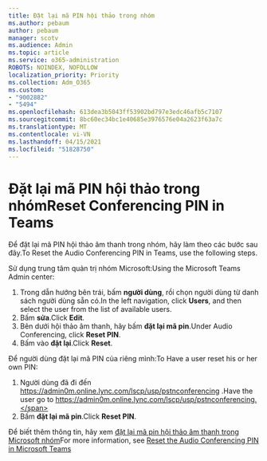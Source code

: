 ```yaml
---
title: Đặt lại mã PIN hội thảo trong nhóm
ms.author: pebaum
author: pebaum
manager: scotv
ms.audience: Admin
ms.topic: article
ms.service: o365-administration
ROBOTS: NOINDEX, NOFOLLOW
localization_priority: Priority
ms.collection: Adm_O365
ms.custom:
- "9002882"
- "5494"
ms.openlocfilehash: 613dea3b5043ff53902bd797e3edc46afb5c7107
ms.sourcegitcommit: 8bc60ec34bc1e40685e3976576e04a2623f63a7c
ms.translationtype: MT
ms.contentlocale: vi-VN
ms.lasthandoff: 04/15/2021
ms.locfileid: "51828750"
---
```

# <a name="reset-conferencing-pin-in-teams"></a><span data-ttu-id="838de-102">Đặt lại mã PIN hội thảo trong nhóm</span><span class="sxs-lookup"><span data-stu-id="838de-102">Reset Conferencing PIN in Teams</span></span>

<span data-ttu-id="838de-103">Để đặt lại mã PIN hội thảo âm thanh trong nhóm, hãy làm theo các bước sau đây.</span><span class="sxs-lookup"><span data-stu-id="838de-103">To Reset the Audio Conferencing PIN in Teams, use the following steps.</span></span>  

<span data-ttu-id="838de-104">Sử dụng trung tâm quản trị nhóm Microsoft:</span><span class="sxs-lookup"><span data-stu-id="838de-104">Using the Microsoft Teams Admin center:</span></span>

1. <span data-ttu-id="838de-105">Trong dẫn hướng bên trái, bấm **người dùng**, rồi chọn người dùng từ danh sách người dùng sẵn có.</span><span class="sxs-lookup"><span data-stu-id="838de-105">In the left navigation, click **Users**, and then select the user from the list of available users.</span></span>
2. <span data-ttu-id="838de-106">Bấm **sửa**.</span><span class="sxs-lookup"><span data-stu-id="838de-106">Click **Edit**.</span></span>
3. <span data-ttu-id="838de-107">Bên dưới hội thảo âm thanh, hãy bấm **đặt lại mã pin**.</span><span class="sxs-lookup"><span data-stu-id="838de-107">Under Audio Conferencing, click **Reset PIN**.</span></span>
4. <span data-ttu-id="838de-108">Bấm vào **đặt lại**.</span><span class="sxs-lookup"><span data-stu-id="838de-108">Click **Reset**.</span></span>

<span data-ttu-id="838de-109">Để người dùng đặt lại mã PIN của riêng mình:</span><span class="sxs-lookup"><span data-stu-id="838de-109">To Have a user reset his or her own PIN:</span></span>
1. <span data-ttu-id="838de-110">Người dùng đã đi đến https://admin0m.online.lync.com/lscp/usp/pstnconferencing .</span><span class="sxs-lookup"><span data-stu-id="838de-110">Have the user go to https://admin0m.online.lync.com/lscp/usp/pstnconferencing.</span></span>
2. <span data-ttu-id="838de-111">Bấm **đặt lại mã pin**.</span><span class="sxs-lookup"><span data-stu-id="838de-111">Click **Reset PIN**.</span></span>

<span data-ttu-id="838de-112">Để biết thêm thông tin, hãy xem [đặt lại mã pin hội thảo âm thanh trong Microsoft nhóm](https://docs.microsoft.com/microsoftteams/reset-the-audio-conferencing-pin-in-teams)</span><span class="sxs-lookup"><span data-stu-id="838de-112">For more information, see [Reset the Audio Conferencing PIN in Microsoft Teams](https://docs.microsoft.com/microsoftteams/reset-the-audio-conferencing-pin-in-teams)</span></span>
